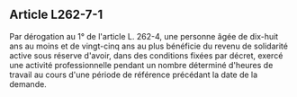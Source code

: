 ## Article L262-7-1

Par dérogation au 1° de l'article L. 262-4, une personne âgée de dix-huit ans au moins et de vingt-cinq ans
au plus bénéficie du revenu de solidarité active sous réserve d'avoir, dans des conditions fixées par décret,
exercé une activité professionnelle pendant un nombre déterminé d'heures de travail au cours d'une période
de référence précédant la date de la demande.

